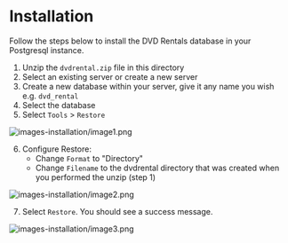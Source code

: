 # Installation

Follow the steps below to install the DVD Rentals database in your Postgresql instance. 

1. Unzip the `dvdrental.zip` file in this directory 
2. Select an existing server or create a new server 
3. Create a new database within your server, give it any name you wish e.g. `dvd_rental`
4. Select the database 
5. Select `Tools` > `Restore` 

![images-installation/image1.png](images-installation/image1.png)

6. Configure Restore: 
    - Change `Format` to "Directory"
    - Change `Filename` to the dvdrental directory that was created when you performed the unzip (step 1)

![images-installation/image2.png](images-installation/image2.png)

7. Select `Restore`. You should see a success message. 

![images-installation/image3.png](images-installation/image3.png)
